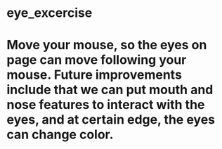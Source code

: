 # eye_excercise
# Move your mouse, so the eyes on page can move following your mouse. Future improvements include that we can put mouth and nose features to interact with the eyes, and at certain edge, the eyes can change color.